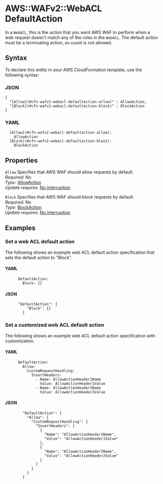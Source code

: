 # AWS::WAFv2::WebACL DefaultAction<a name="aws-properties-wafv2-webacl-defaultaction"></a>

In a `WebACL`, this is the action that you want AWS WAF to perform when a web request doesn't match any of the rules in the `WebACL`\. The default action must be a terminating action, so count is not allowed\.

## Syntax<a name="aws-properties-wafv2-webacl-defaultaction-syntax"></a>

To declare this entity in your AWS CloudFormation template, use the following syntax:

### JSON<a name="aws-properties-wafv2-webacl-defaultaction-syntax.json"></a>

```
{
  "[Allow](#cfn-wafv2-webacl-defaultaction-allow)" : AllowAction,
  "[Block](#cfn-wafv2-webacl-defaultaction-block)" : BlockAction
}
```

### YAML<a name="aws-properties-wafv2-webacl-defaultaction-syntax.yaml"></a>

```
  [Allow](#cfn-wafv2-webacl-defaultaction-allow): 
    AllowAction
  [Block](#cfn-wafv2-webacl-defaultaction-block): 
    BlockAction
```

## Properties<a name="aws-properties-wafv2-webacl-defaultaction-properties"></a>

`Allow`  <a name="cfn-wafv2-webacl-defaultaction-allow"></a>
Specifies that AWS WAF should allow requests by default\.  
*Required*: No  
*Type*: [AllowAction](aws-properties-wafv2-webacl-allowaction.md)  
*Update requires*: [No interruption](https://docs.aws.amazon.com/AWSCloudFormation/latest/UserGuide/using-cfn-updating-stacks-update-behaviors.html#update-no-interrupt)

`Block`  <a name="cfn-wafv2-webacl-defaultaction-block"></a>
Specifies that AWS WAF should block requests by default\.   
*Required*: No  
*Type*: [BlockAction](aws-properties-wafv2-webacl-blockaction.md)  
*Update requires*: [No interruption](https://docs.aws.amazon.com/AWSCloudFormation/latest/UserGuide/using-cfn-updating-stacks-update-behaviors.html#update-no-interrupt)

## Examples<a name="aws-properties-wafv2-webacl-defaultaction--examples"></a>



### Set a web ACL default action<a name="aws-properties-wafv2-webacl-defaultaction--examples--Set_a_web_ACL_default_action"></a>

The following shows an example web ACL default action specification that sets the default action to "Block"\. 

#### YAML<a name="aws-properties-wafv2-webacl-defaultaction--examples--Set_a_web_ACL_default_action--yaml"></a>

```
      DefaultAction:
        Block: {}
```

#### JSON<a name="aws-properties-wafv2-webacl-defaultaction--examples--Set_a_web_ACL_default_action--json"></a>

```
      "DefaultAction": {
          "Block": {}
        }
```

### Set a customized web ACL default action<a name="aws-properties-wafv2-webacl-defaultaction--examples--Set_a_customized_web_ACL_default_action_"></a>

The following shows an example web ACL default action specification with customization\. 

#### YAML<a name="aws-properties-wafv2-webacl-defaultaction--examples--Set_a_customized_web_ACL_default_action_--yaml"></a>

```
      DefaultAction:
        Allow:
          CustomRequestHandling:
            InsertHeaders:
              - Name: AllowActionHeader1Name
                Value: AllowActionHeader1Value
              - Name: AllowActionHeader2Name
                Value: AllowActionHeader2Value
```

#### JSON<a name="aws-properties-wafv2-webacl-defaultaction--examples--Set_a_customized_web_ACL_default_action_--json"></a>

```
        "DefaultAction": {
          "Allow": {
            "CustomRequestHandling": {
              "InsertHeaders": [
                {
                  "Name": "AllowActionHeader1Name",
                  "Value": "AllowActionHeader1Value"
                },
                {
                  "Name": "AllowActionHeader2Name",
                  "Value": "AllowActionHeader2Value"
                }
              ]
            }
          }
        }
```